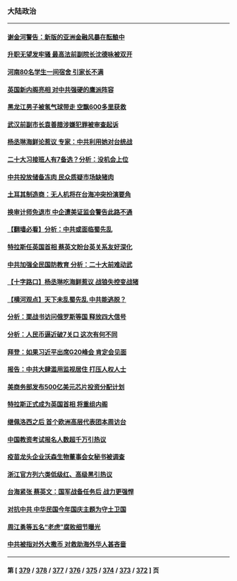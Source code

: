 ### 大陆政治
---
#### [谢金河警告：新版的亚洲金融风暴在酝酿中](../../pages/ncid277/n13819180.md) 
#### [升职无望发牢骚 最高法前副院长沈德咏被双开](../../pages/ncid277/n13819267.md) 
#### [河南80名学生一间宿舍 引家长不满](../../pages/ncid277/n13819206.md) 
#### [英国新内阁亮相 对中共强硬的鹰派阵容](../../pages/ncid277/n13819202.md) 
#### [黑龙江男子被氢气球带走 空飘600多里获救](../../pages/ncid277/n13819173.md) 
#### [武汉前副市长袁善腊涉嫌犯罪被审查起诉](../../pages/ncid277/n13819197.md) 
#### [杨丞琳海鲜论惹议 专家：中共利用她对台统战](../../pages/ncid277/n13819133.md) 
#### [二十大习接班人有7备选？分析：没机会上位](../../pages/ncid277/n13819055.md) 
#### [中共投放储备冻肉 民众质疑市场缺猪肉](../../pages/ncid277/n13819044.md) 
#### [土耳其制造商：无人机将在台海冲突扮演要角](../../pages/ncid277/n13819040.md) 
#### [换审计师免退市 中企遭美证监会警告此路不通](../../pages/ncid277/n13818792.md) 
#### [【翻墙必看】分析：中共或面临蜀先乱](../../pages/ncid277/n13818953.md) 
#### [特拉斯任英国首相 蔡英文盼台英关系友好深化](../../pages/ncid277/n13818914.md) 
#### [中共加强全民国防教育 分析：二十大前难动武](../../pages/ncid277/n13818943.md) 
#### [【十字路口】杨丞琳吃海鲜惹议 战狼失控变战猪](../../pages/ncid277/n13818823.md) 
#### [【横河观点】天下未乱蜀先乱 中共能逃脱？](../../pages/ncid277/n13818826.md) 
#### [分析：栗战书访问俄罗斯等国 释放四大信号](../../pages/ncid277/n13818785.md) 
#### [分析：人民币逼近破7关口 这次有何不同](../../pages/ncid277/n13818747.md) 
#### [拜登：如果习近平出席G20峰会 肯定会见面](../../pages/ncid277/n13818775.md) 
#### [报告：中共大肆滥用监视居住 打压人权人士](../../pages/ncid277/n13818714.md) 
#### [美商务部发布500亿美元芯片投资分配计划](../../pages/ncid277/n13818517.md) 
#### [特拉斯正式成为英国首相 将重组内阁](../../pages/ncid277/n13818630.md) 
#### [继佩洛西之后 首个欧洲高层代表团本周访台](../../pages/ncid277/n13818598.md) 
#### [中国教资考试报名人数超千万引热议](../../pages/ncid277/n13818431.md) 
#### [疫苗龙头企业沃森生物董事会女秘书被调查](../../pages/ncid277/n13818428.md) 
#### [浙江官方列六类低级红、高级黑引热议](../../pages/ncid277/n13818427.md) 
#### [台海紧张 蔡英文：国军战备任务后 战力更强悍](../../pages/ncid277/n13818392.md) 
#### [对抗中共 中华民国今年国庆主题为守土卫国](../../pages/ncid277/n13818356.md) 
#### [周江勇等五名“老虎”腐败细节曝光](../../pages/ncid277/n13818374.md) 
#### [中共被指对外大撒币 对救助海外华人甚吝啬](../../pages/ncid277/n13818301.md) 

---
#### 第 [ [379](./379.md) / [378](./378.md) / [377](./377.md) / [376](./376.md) / [375](./375.md) / [374](./374.md) / [373](./373.md) / [372](./372.md) ] 页
